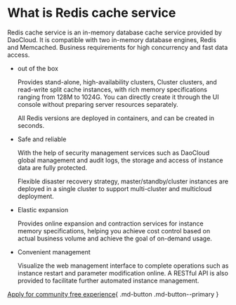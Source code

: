 # What is Redis cache service

Redis cache service is an in-memory database cache service provided by DaoCloud. It is compatible with two in-memory database engines, Redis and Memcached. Business requirements for high concurrency and fast data access.

- out of the box

    Provides stand-alone, high-availability clusters, Cluster clusters, and read-write split cache instances, with rich memory specifications ranging from 128M to 1024G. You can directly create it through the UI console without preparing server resources separately.

    All Redis versions are deployed in containers, and can be created in seconds.

- Safe and reliable

    With the help of security management services such as DaoCloud global management and audit logs, the storage and access of instance data are fully protected.

    Flexible disaster recovery strategy, master/standby/cluster instances are deployed in a single cluster to support multi-cluster and multicloud deployment.

- Elastic expansion

    Provides online expansion and contraction services for instance memory specifications, helping you achieve cost control based on actual business volume and achieve the goal of on-demand usage.

- Convenient management

    Visualize the web management interface to complete operations such as instance restart and parameter modification online. A RESTful API is also provided to facilitate further automated instance management.

[Apply for community free experience](../../../dce/license0.md){ .md-button .md-button--primary }